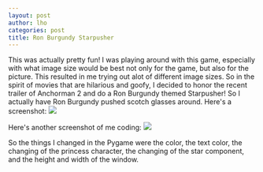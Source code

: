 ```yaml
---
layout: post
author: lho
categories: post
title: Ron Burgundy Starpusher
---
```


This was actually pretty fun!  I was playing around with this game, especially with what image size would be best not only for the game, but also for the picture. This resulted in me trying out alot of different image sizes.  So in the spirit of movies that are hilarious and goofy, I decided to honor the recent trailer of Anchorman 2 and do a Ron Burgundy themed Starpusher!  So I actually have Ron Burgundy pushed scotch glasses around. Here's a screenshot: <img src="http://i.imgur.com/GwrhLnA.png">

Here's another screenshot of me coding: <img src="http://i.imgur.com/cL4zTAO.png">

So the things I changed in the Pygame were the color, the text color, the changing of the princess character, the changing of the star component, and the height and width of the window.
